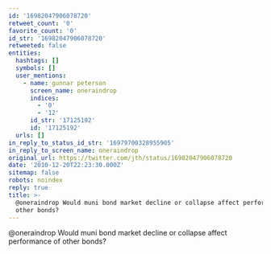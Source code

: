 ```yaml
---
id: '16982047906078720'
retweet_count: '0'
favorite_count: '0'
id_str: '16982047906078720'
retweeted: false
entities:
  hashtags: []
  symbols: []
  user_mentions:
    - name: gunnar peterson
      screen_name: oneraindrop
      indices:
        - '0'
        - '12'
      id_str: '17125192'
      id: '17125192'
  urls: []
in_reply_to_status_id_str: '16979700328955905'
in_reply_to_screen_name: oneraindrop
original_url: https://twitter.com/jth/status/16982047906078720
date: '2010-12-20T22:23:30.000Z'
sitemap: false
robots: noindex
reply: true
title: >-
  @oneraindrop Would muni bond market decline or collapse affect performance of
  other bonds?
---
```


@oneraindrop Would muni bond market decline or collapse affect performance of other bonds?
